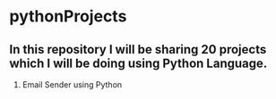 # pythonProjects
## In this repository I will be sharing 20 projects which I will be doing using Python Language.
1. Email Sender using Python
